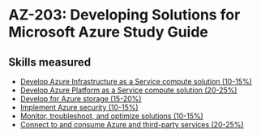 # AZ-203: Developing Solutions for Microsoft Azure Study Guide
## Skills measured
* [Develop Azure Infrastructure as a Service compute solution (10-15%)](1-Develop%20Azure%20Infrastructure%20as%20a%20Service%20compute%20solution%20(10-15%25).md)
* [Develop Azure Platform as a Service compute solution (20-25%)](2-Develop%20Azure%20Platform%20as%20a%20Service%20compute%20solution%20(20-25%25).md)
* [Develop for Azure storage (15-20%)](3-Develop%20for%20Azure%20storage%20(15-20%25).md)
* [Implement Azure security (10-15%)](4=Implement%20Azure%20security%20(10-15%25).md)
* [Monitor, troubleshoot, and optimize solutions (10-15%)](5-Monitor,%20troubleshoot,%20and%20optimize%20solutions%20(10-15%25).md)
* [Connect to and consume Azure and third-party services (20-25%)](6-Connect%20to%20and%20consume%20Azure%20and%20third-party%20services%20(20-25%25).md)